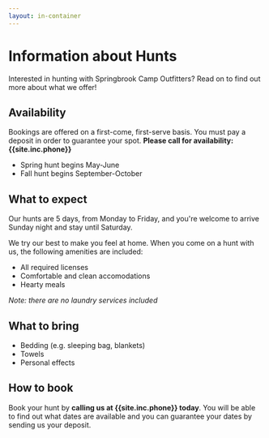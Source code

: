 ```yaml
---
layout: in-container
---
```


Information about Hunts
=======================

Interested in hunting with Springbrook Camp Outfitters? Read on to find out
more about what we offer!


Availability
------------

Bookings are offered on a first-come, first-serve basis. You must pay a deposit
in order to guarantee your spot. **Please call for availability:
{{site.inc.phone}}**

* Spring hunt begins May-June
* Fall hunt begins September-October


What to expect
--------------

Our hunts are 5 days, from Monday to Friday, and you're welcome to arrive
Sunday night and stay until Saturday.

We try our best to make you feel at home. When you come on a hunt with us, the
following amenities are included:

* All required licenses
* Comfortable and clean accomodations
* Hearty meals

*Note: there are no laundry services included*


What to bring
-------------

* Bedding (e.g. sleeping bag, blankets)
* Towels
* Personal effects


How to book
-----------

Book your hunt by **calling us at {{site.inc.phone}} today**. You will be able
to find out what dates are available and you can guarantee your dates by
sending us your deposit.

